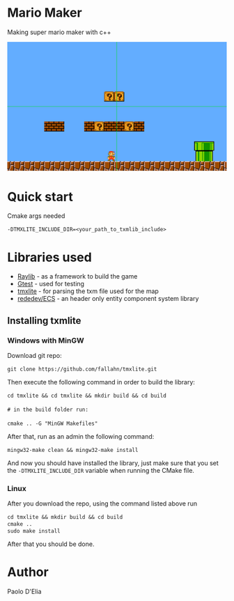# Mario Maker

Making super mario maker with c++

![img1](assets/readme/mario-maker-cpp.png)

# Quick start 

Cmake args needed 

    -DTMXLITE_INCLUDE_DIR=<your_path_to_txmlib_include>

# Libraries used

- [Raylib](https://github.com/raysan5/raylib) - as a framework to build the game
- [Gtest](https://github.com/google/googletest) - used for testing
- [tmxlite](https://github.com/fallahn/tmxlite) - for parsing the txm file used for the map
- [rededev/ECS](https://github.com/redxdev/ECS) - an header only entity component system library

## Installing txmlite

### Windows with MinGW

Download git repo:

    git clone https://github.com/fallahn/tmxlite.git
    
Then execute the following command in order to build the library:

    cd tmxlite && cd tmxlite && mkdir build && cd build
    
    # in the build folder run:
    
    cmake .. -G "MinGW Makefiles" 
    
After that, run as an admin the following command:

    mingw32-make clean && mingw32-make install

And now you should have installed the library, just make sure that you 
set the `-DTMXLITE_INCLUDE_DIR` variable when running the CMake file.

### Linux

After you download the repo, using the command listed above run

    cd tmxlite && mkdir build && cd build
    cmake ..
    sudo make install
    
After that you should be done.

# Author

Paolo D'Elia